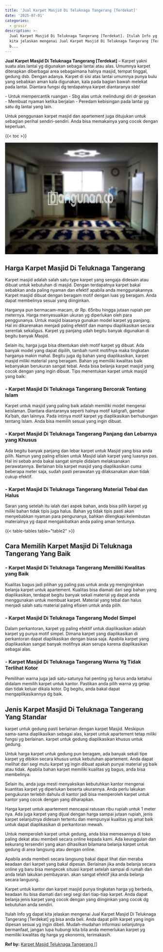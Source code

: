 ```yaml
---
title: 'Jual Karpet Masjid Di Teluknaga Tangerang [Terdekat]'
date: '2025-07-01'
categories:
  - grosir
description: >-
  Jual Karpet Masjid Di Teluknaga Tangerang [Terdekat]. Itulah Info yg dapat
  kita jelaskan mengenai Jual Karpet Masjid Di Teluknaga Tangerang [Terdekat] yg
  b...
---
```


**Jual Karpet Masjid Di Teluknaga Tangerang \[Terdekat\]** – Karpet yakni suatu alas lantai yg digunakan sebagai lantai atau alas. Umumnya karpet diterapkan diberbagai area sebagaimana halnya masjid, tempat tinggal, gedung dsb. Dengan adanya. Karpet di sisi atas lantai umumnya punya bulu yang sebabkan aman kala digunakan, kala pada bagian bawah melekat pada lantai. Diantara fungsi dg terdapatnya karpet diantaranya sbb!

\- Untuk mempercantik ruangan - Sbg alas untuk melindungi diri dr gesekan - Membuat nyaman ketika berjalan - Peredam kebisingan pada lantai yg satu dg lantai yang lain.

Untuk penggunaan karpet masjid dan apartement juga ditujukan untuk sebagian perihal sendiri-sendiri. Anda bisa memakainya yang cocok dengan keperluan.

{{< toc >}}

![Jual Karpet Masjid Di Teluknaga Tangerang [Terdekat]](/images/grosir-karpet-murah-61.png)

## Harga Karpet Masjid Di Teluknaga Tangerang

Karpet masjid adalah salah satu type karpet yang sengaja didesain atau dibuat untuk kebutuhan di masjid. Dengan terdapatnya karpet bakal sebabkan anda paling nyaman dan efektif apabila anda menggunakannya. Karpet masjid dibuat dengan beragam motif dengan luas yg beragam. Anda dapat membelinya sesuai yang diinginkan.

Harganya pun bermacam-macam, dr Rp. 65ribu hingga jutaan rupiah per meternya. Harga menyesuaikan ukuran yg diperlukan oleh para penggunanya. Untuk masjid biasanya gunakan model karpet yg panjang. Hal ini dikarenakan menjadi paling efektif dan mampu diaplikasikan secara serentak sekaligus. Karpet yg panjang udah begitu banyak digunakan di begitu banyak Masjid.

Selain itu, harga juga bisa ditentukan oleh motif karpet yg dibuat. Ada banyak model yang dapat dipilih, tambah rumit motifnya maka tingkatan harganya makin mahal. Begitu juga dg bahan yang diaplikasikan, karpet masjid miliki material yang beragam. Bahan yg memiliki kwalitas baik kebanyakan berukuran sangat tebal. Anda bisa belanja karpet masjid yang cocok dengan yang ingin dibuat. Tips menentukan karpet untuk masjid yang baik:

### \- Karpet Masjid Di Teluknaga Tangerang Bercorak Tentang Islam

Karpet untuk masjid yang paling baik adalah memiliki model mengenai keislaman. Diantara diantaranya seperti halnya motif kaligrafi, gambar Ka’bah, dan lainnya. Pada intinya motif karpet yg diaplikasikan berhubungan tentang Islam. Anda bisa memilih sesuai yang ingin dibuat.

### \- Karpet Masjid Di Teluknaga Tangerang Panjang dan Lebarnya yang Khusus

Ada begitu banyak panjang dan lebar karpet untuk Masjid yang bisa anda pilih. Namun yang paling efisien untuk Masjid ialah karpet yang luasnya pas. Hal ini sebab anda bakal sangat simple didalam melaksanakan perawatannya. Berlainan bila karpet masjid yang diaplikasikan cuma beberapa meter saja, sudah pasti perawatan yg dilaksanakan akan tidak cukup efektif.

### \- Karpet Masjid Di Teluknaga Tangerang Material Tebal dan Halus

Saran yang setelah itu ialah dari aspek bahan, anda bisa pilih karpet yg miliki bahan tidak tipis juga halus. Bahan yg tidak tipis pasti akan menyebabkan nyaman para pengunanya, bahkan dilengkapi kelembutan materialnya yg dapat mengakibatkan anda paling aman tentunya.

{{< table-tables table="table2" >}}

## Cara Memilih Karpet Masjid Di Teluknaga Tangerang Yang Baik

### \- Karpet Masjid Di Teluknaga Tangerang Memiliki Kwalitas yang Baik

Kualitas bagus jadi pilihan yg paling pas untuk anda yg menginginkan belanja karpet untuk apartement. Kualitas bisa diamati dari segi bahan yang diaplikasikan, terdapat begitu banyak sekali material yg dapat anda menggunakan untuk membuat karpet. Material yang tebal dan halus menjadi salah satu material paling efisien untuk anda pilih.

### \- Karpet Masjid Di Teluknaga Tangerang Model Simpel

Dalam perkantoran, karpet yg paling efektif untuk diaplikasikan adalah karpet yg punya motif simpel. Dimana karpet yang diaplikasikan di perkantoran dapat diaplikasikan dengan biasa saja. Apabila karpet yang diaplikasikan sangat banyak motifnya akan serupa karena diaplikasikan sebagai alas.

### \- Karpet Masjid Di Teluknaga Tangerang Warna Yg Tidak Terlihat Kotor

Pemilihan warna juga jadi satu-satunya hal penting yg harus anda ketahui didalam memilih karpet untuk kantor. Pastikan anda pilih warna yg gelap dan tidak keluar dikala kotor. Dg begitu, anda bakal dapat mengaplikasikannya dg baik.

## Jenis Karpet Masjid Di Teluknaga Tangerang Yang Standar

karpet untuk gedung pasti berlainan dengan karpet Masjid. Meskipun sama-sama diaplikasikan sebagai alas, karpet untuk apartement tetap miliki fungsi yg berlainan. karpet untuk gedung diaplikasikan khusus untuk gedung.

Untuk harga karpet untuk gedung pun beragam, ada banyak sekali tipe karpet yg dibikin secara khusus untuk kebutuhan apartement. Anda dapat melihat dari segi mutu karpet yg ingin dibuat apakah punyai material yg baik atau tidak. Apabila bahan karpet memiliki kualitas yg bagus, anda bisa membelinya.

Selain itu, anda juga mesti menyaksikan kebutuhkan kantor mengenai kuantitas karpet yg diperlukan beserta ukurannya. Anda perlu lakukan pengukuran terlebih dahulu di kantor jadi bisa memperoleh karpet untuk kantor yang cocok dengan yang diharapkan.

Harga karpet untuk apartement mencapai ratusan ribu rupiah untuk 1 meter nya. Ada juga karpet yang dijual dengan harga sampai jutaan rupiah, jenis karpet selanjutnya didesain tertentu dan mempunyai kualitas yg amat baik untuk dapat diaplikasikan di perkantoran mewah.

Untuk memperoleh karpet untuk gedung, anda bisa memesannya di toko paling dekat atau membeli secara online kepada kami. Ada keunggulan dan kekurang tersendiri yang akan dihasilkan bilamana belanja karpet untuk gedung di area langsung atau dengan online.

Apabila anda membeli secara langsung bakal dapat lihat dan meraba keadaan dari karpet yang bakal dipesan. Berlainan jika anda belanja secara online yg baru bisa mengecek situasi karpet setelah sampai di rumah dan anda telah lakukan pembayaran. akan sangat efektif jika anda belanja secara langusng.

Karpet untuk kantor dan karpet masjid punya tingkatan harga yg berbeda, keadaan itu bisa diamati dari segi segi dari tiap-tiap karpet. Anda dapat belanja jenis karpet yang cocok dengan yang diinginkan yang cocok dg kebutuhan anda sendiri.

Itulah Info yg dapat kita jelaskan mengenai Jual Karpet Masjid Di Teluknaga Tangerang \[Terdekat\] yg bisa anda beli. Anda dapat pilih karpet yang ingin dipesan sesuai yg ingin dibeli. Mudah-mudahan informasi selanjutnya bermanfaat, jangan lupa hubungi kita bila anda memerlukan karpet yg memiliki kwalitas dg harga yg ekonomis, terimakasih.

**Ref by:**  [Karpet Masjid Teluknaga Tangerang []](https://id.wikipedia.org/wiki/Karpet)
